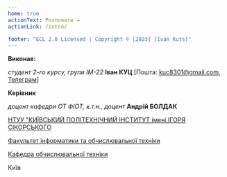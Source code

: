 ```yaml
---
home: true
actionText: Розпочати →
actionLink: /intro/

footer: "ECL 2.0 Licensed | Copyright © [2023] [Ivan Kuts]"
---
```



**Виконав:**

*студент 2-го курсу, групи ІМ-22*<span padding-right:5em></span> **Іван КУЦ** [Пошта: kuc8301@gmail.com, <a href = "https://t.me/kujo005">Телеграм</a>]

**Керівник**

*доцент кафедри ОТ ФІОТ, к.т.н., доцент*<span padding-right:5em></span> **Андрій БОЛДАК** 

[НТУУ "КИЇВСЬКИЙ ПОЛІТЕХНІЧНИЙ ІНСТИТУТ імені ІГОРЯ СІКОРСЬКОГО](https://kpi.ua/)

[Факультет інформатики та обчислювальної техніки](https://fiot.kpi.ua/)

[Кафедра обчислювальної техніки](https://comsys.kpi.ua/)

Київ
